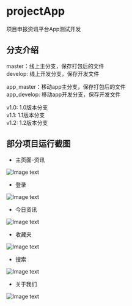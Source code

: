 # projectApp

项目申报资讯平台App测试开发

## 分支介绍

<p>
master：线上主分支，保存打包后的文件<br/>
develop: 线上开发分支，保存开发文件
</p>

<p>
app_master：移动app主分支，保存打包后的文件<br/>
app_develop: 移动app开发分支，保存开发文件
</p>

<p>
v1.0: 1.0版本分支<br/>
v1.1: 1.1版本分支<br/>
v1.2: 1.2版本分支
</p>

## 部分项目运行截图
* 主页面-资讯

![Image text](unpackage/screen/screen-1.gif)

* 登录

![Image text](unpackage/screen/screen-2.gif)

* 今日资讯

![Image text](unpackage/screen/screen-3.gif)

* 收藏夹

![Image text](unpackage/screen/screen-4.gif)

* 搜索

![Image text](unpackage/screen/screen-5.gif)

* 关于我们

![Image text](unpackage/screen/screen-6.gif)